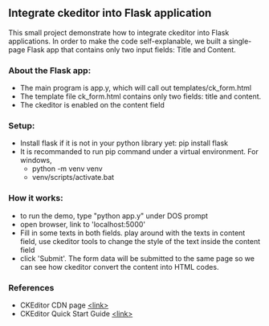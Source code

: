 ## Integrate ckeditor into Flask application

This small project demonstrate how to integrate ckeditor into Flask applications.
In order to make the code self-explanable, we built a single-page Flask app that
contains only two input fields: Title and Content. 

### About the Flask app:
- The main program is app.y, which will call out templates/ck_form.html
- The template file ck_form.html contains only two fields: title and content.
- The ckeditor is enabled on the content field

### Setup:
- Install flask if it is not in your python library yet: pip install flask
- It is recommanded to run pip command under a virtual environment. For windows,
  - python -m venv venv
  - venv/scripts/activate.bat

### How it works:
- to run the demo, type "python app.y" under DOS prompt
- open browser, link to 'localhost:5000'
- Fill in some texts in both fields. play around with the texts in content field, use
 ckeditor tools to change the style of the text inside the content field
- click 'Submit'. The form data will be submitted to the same page so we can see how ckeditor
 convert the content into HTML codes.
 
### References
- CKEditor CDN page [\<link\>](http://cdn.ckeditor.com/)
- CKEditor Quick Start Guide [\<link\>](https://ckeditor.com/docs/ckeditor4/latest/guide/dev_installation.html#adding-ckeditor-to-your-page)

